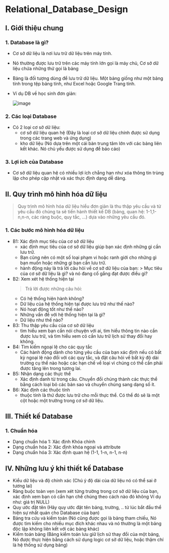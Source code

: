 # Relational_Database_Design

## I. Giới thiệu chung

### 1. Database là gì?
- Cơ sở dữ liệu là nơi lưu trữ dữ liệu trên máy tính.
- Nó thường được lưu trữ trên các máy tính lớn gọi là máy chủ, Cơ sở dữ liệu chứa những thứ gọi là bảng
- Bảng là đối tượng dùng để lưu trữ dữ liệu. Một bảng giống như một bảng tính trong tệp bảng tính, như Excel hoặc Google Trang tính.
- Ví dụ DB về học sinh đơn giản:
  
   ![image](https://github.com/user-attachments/assets/1358572f-2a2e-4829-8644-509d110929d9)
### 2. Các loại Database
- Có 2 loại cơ sở dữ liệu:
  + cơ sở dữ liệu quan hệ (Đây là loại cơ sở dữ liệu chính được sử dụng trong các trang web và ứng dụng)
  + kho dữ liệu (Nó dựa trên một cái bàn trung tâm lớn với các bảng liên kết khác. Nó chủ yếu được sử dụng để báo cáo)
### 3. Lợi ích của Database
- Cơ sở dữ liệu quan hệ có nhiều lợi ích chẳng hạn như xóa thông tin trùng lặp cho phép cập nhật và xác thực định dạng dễ dàng.


## II. Quy trình mô hình hóa dữ liệu
> Quy trình mô hình hóa dữ liệu hiểu đơn giản là thu thập yêu cầu và từ yêu cầu đó chúng ta sẽ tiến hành thiết kế DB (bảng, quan hệ: 1-1,1-n,n-n, các ràng buộc, quy tắc, ...) dựa vào những yêu cầu đó.

### 1. Các bước mô hình hóa dữ liệu
- B1: Xác định mục tiêu của cơ sở dữ liệu
  + xác định mục tiêu của cơ sở dữ liệu giúp bạn xác định những gì cần lưu trữ.
  + Bạn cũng nên có một số loại phạm vi hoặc ranh giới cho những gì bạn muốn hoặc những gì bạn cần lưu trữ.
  + hành động này là trả lời câu hỏi về cơ sở dữ liệu của bạn: > Mục tiêu của cơ sở dữ liệu là gì? và nó đang cố gắng đạt được điều gì?
- B2: Xem xét hệ thống hiện tại
  > Trả lời được những câu hỏi: 
  + Có hệ thống hiện hành không?
  + Dữ liệu của hệ thống hiện tại được lưu trữ như thế nào?
  + Nó hoạt động tốt như thế nào?
  + Những vấn đề với hệ thống hiện tại là gì?
  + Dữ liệu như thế nào?
- B3: Thu thập yêu cầu của cơ sở dữ liệu
  + tìm hiểu xem bạn cần nói chuyện với ai, tìm hiểu thông tin nào cần được lưu trữ, và tìm hiểu xem có cần lưu trữ lịch sử thay đổi hay không.
- B4: Tìm kiếm ngoại lệ cho các quy tắc
  + Các hành động dành cho từng yêu cầu của bạn xác định nếu có bất kỳ ngoại lệ nào đối với các quy tắc, và đặt câu hỏi về bất kỳ độ dài trường cụ thể nào hoặc các hạn chế về loại vì chúng có thể cần phải được tăng lên trong tương lai.
- B5: Nhận dạng các thực thể
  + Xác định danh từ trong câu. Chuyển đổi chúng thành các thực thể bằng cách loại bỏ các bản sao và chuyển chúng sang dạng số ít.
- B6: Xác định các thuộc tính
  + thuộc tính là thứ được lưu trữ cho mỗi thực thể. Có thể đó sẽ là một cột hoặc một trường trong cơ sở dữ liệu.

## III. Thiết kế Database

### 1. Chuẩn hóa 
- Dạng chuẩn hóa 1: Xác định Khóa chính
- Dạng chuẩn hóa 2: Xác định khóa ngoại và attribute
- Dạng chuẩn hóa 3: Xác định quan hệ (1-1, 1-n, n-1, n-n)


## IV. Những lưu ý khi thiết kế Database
- Kiểu dữ liệu và độ chính xác (Chú ý độ dài của dữ liệu nó có thể sai ở tương lai)
- Ràng buộc toàn vẹn (xem xét từng trường trong cơ sở dữ liệu của bạn, xác định xem bạn có cần hạn chế chúng theo cách nào đó không Ví dụ như: giá trị NULL)
-  Quy ước đặt tên (Hãy quy ước đặt tên bảng, trường, .. từ lúc bắt đầu thể hiện sự nhất quán cho Database của bạn)
-  Bảng tra cứu và kiểm toán (Nó cũng được gọi là bảng tham chiếu, Nó được tìm kiếm cho nhiều mục đích khác nhau và nó thường là một bảng độc lập không liên kết với các bảng khác)
-  Kiểm toán bảng (Bảng kiểm toán lưu giữ lịch sử thay đổi của một bảng, Nó được thực hiện bằng cách sử dụng logic cơ sở dữ liệu, hoặc thậm chí là hệ thống sử dụng bảng) 


